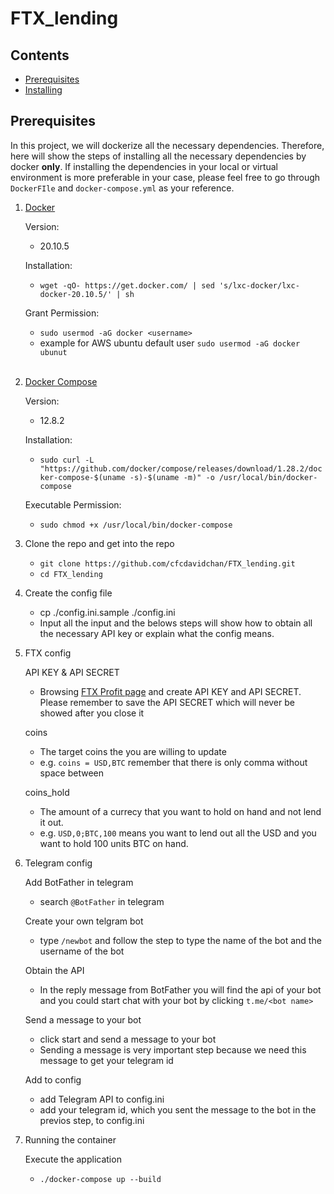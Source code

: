 # FTX_lending

## Contents
* [Prerequisites](#Prerequisites)
* [Installing](#Installing)

## Prerequisites
In this project, we will dockerize all the necessary dependencies. Therefore, here will show the steps of installing all the necessary dependencies by docker **only**. If installing the dependencies in your local or virtual environment is more preferable in your case, please feel free to go through `DockerFIle` and `docker-compose.yml` as your reference.

1. [Docker](https://www.docker.com/products/docker-desktop)

   Version:
   * 20.10.5
   
   Installation:
   * `wget -qO- https://get.docker.com/ | sed 's/lxc-docker/lxc-docker-20.10.5/' | sh`
   
   Grant Permission:
   * `sudo usermod -aG docker <username>`
   * example for AWS ubuntu default user `sudo usermod -aG docker ubunut`
   <br/>
2. [Docker Compose](https://docs.docker.com/compose/install/)

   Version:
   * 12.8.2
   
   Installation:
   * `sudo curl -L "https://github.com/docker/compose/releases/download/1.28.2/docker-compose-$(uname -s)-$(uname -m)" -o /usr/local/bin/docker-compose`
   
   Executable Permission:
   * `sudo chmod +x /usr/local/bin/docker-compose`

3. Clone the repo and get into the repo

   * `git clone https://github.com/cfcdavidchan/FTX_lending.git`
   * `cd FTX_lending`

4. Create the config file

   * cp ./config.ini.sample ./config.ini
   * Input all the input and the belows steps will show how to obtain all the necessary API key or explain what the config means.

5. FTX config

   API KEY & API SECRET
   * Browsing [FTX Profit page](https://ftx.com/profile) and create API KEY and API SECRET. Please remember to save the API SECRET which will never be showed after you close it
   
   coins
   * The target coins the you are willing to update
   * e.g. `coins = USD,BTC` remember that there is only comma without space between

   coins_hold
   * The amount of a currecy that you want to hold on hand and not lend it out.
   * e.g. `USD,0;BTC,100` means you want to lend out all the USD and you want to hold 100 units BTC on hand.
6. Telegram config
   
   Add BotFather in telegram
   * search `@BotFather` in telegram
   
   Create your own telgram bot
   * type `/newbot` and follow the step to type the name of the bot and the username of the bot
   
   Obtain the API
   * In the reply message from BotFather you will find the api of your bot and you could start chat with your bot by clicking `t.me/<bot name>`
   
   Send a message to your bot
   * click start and send a message to your bot
   * Sending a message is very important step because we need this message to get your telegram id

   Add to config
   * add Telegram API to config.ini
   * add your telegram id, which you sent the message to the bot in the previos step, to config.ini


7. Running the container

   Execute the application
   * `./docker-compose up --build`
